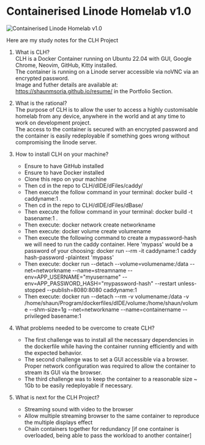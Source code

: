 # Containerised Linode Homelab v1.0

![Containerised Linode Homelab v1.0](https://shaunmsoria.github.io/resume/img/CLHProject.png "Example of the GUI stream from the CLH container to noVNC")

Here are my study notes for the CLH Project

1) What is CLH?
 <br>CLH is a Docker Container running on Ubuntu 22.04 with GUI, Google Chrome, Neovim, GitHub, Kitty installed.
 <br>The container is running on a Linode server accessible via noVNC via an encrypted password.
 <br>Image and futher details are available at: https://shaunmsoria.github.io/resume/ in the Portfolio Section.

2) What is the rational?
 <br>The purpose of CLH is to allow the user to access a highly customisable homelab from any device, anywhere in the world and at any time to work on development project.
 <br>The access to the container is secured with an encrypted password and the container is easily redeployable if something goes wrong without compromising the linode server.
 
 3) How to install CLH on your machine?
    - Ensure to have GitHub installed
    - Ensure to have Docker installed
    - Clone this repo on your machine
    - Then cd in the repo to CLH/dIDE/dFiles/caddy/
    - Then execute the follow command in your terminal: docker build -t caddyname:1 .
    - Then cd in the repo to CLH/dIDE/dFiles/dBase/
    - Then execute the follow command in your terminal: docker build -t basename:1 .
    - Then execute: docker network create networkname
    - Then execute: docker volume create volumename
    - Then execute the following command to create a mypassword-hash we will need to run the caddy container. Here 'mypass' would be a password of your choosing: docker run --rm -it caddyname:1 caddy hash-password -plaintext 'mypass'
    - Then execute: docker run --detach --volume=volumename:/data --net=networkname --name=streamname --env=APP_USERNAME="myusername" --env=APP_PASSWORD_HASH="mypassword-hash" --restart unless-stopped --publish=8080:8080 caddyname:1
    - Then execute: docker run --detach --rm -v volumename:/data -v /home/shaun/Program/dockerfiles/dIDE/volume:/home/shaun/volume  --shm-size=1g --net=networkname --name=containername --privileged basename:1


4) What problems needed to be overcome to create CLH?
   - The first challenge was to install all the necessary dependencies in the dockerfile while having the container running efficiently and with the expected behavior.
   - The second challenge was to set a GUI accessible via a browser. Proper network configuration was required to allow the container to stream its GUI via the browser.
   - The third challenge was to keep the container to a reasonable size ~ 1Gb to be easily redeployable if necessary.
 
 
5) What is next for the CLH Project?
   - Streaming sound with video to the browser
   - Allow multiple streaming browser to the same container to reproduce the multiple displays effect
   - Chain containers together for redundancy [if one container is overloaded, being able to pass the workload to another container]
